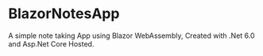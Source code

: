 # BlazorNotesApp
A simple note taking App using Blazor WebAssembly, Created with .Net 6.0 and Asp.Net Core Hosted.

